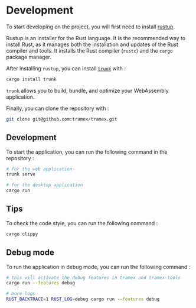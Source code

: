 # Development

To start developing on the project, you will first need to install [rustup](https://rustup.rs/).

Rustup is an installer for the Rust language. It is the recommended way to install Rust, as it manages both the installation and updates of the Rust compiler and tools. It installs the Rust compiler (`rustc`) and the `cargo` package manager.

After installing `rustup`, you can install [`trunk`](https://trunkrs.dev/) with :

```bash
cargo install trunk
```

`trunk` allows you to build, bundle, and optimize your WebAssembly application.

Finally, you can clone the repository with :

```bash
git clone git@github.com:tramex/tramex.git
```

## Development

To start the application, you can run the following command in the repository :

```bash
# for the web application
trunk serve

# for the desktop application
cargo run
```

## Tips

To check the code style, you can run the following command :

```bash
cargo clippy
```

## Debug mode

To run the application in debug mode, you can run the following command :

```bash
# this will activate the debug features in tramex and tramex-tools
cargo run --features debug

# more logs
RUST_BACKTRACE=1 RUST_LOG=debug cargo run --features debug
```
